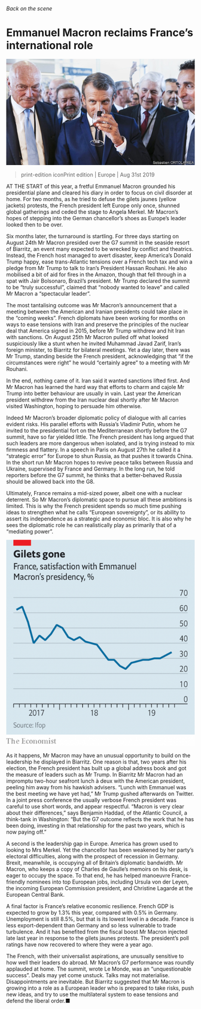 ###### Back on the scene

# Emmanuel Macron reclaims France’s international role 

![image](images/20190831_EUP001_0.jpg) 

> print-edition iconPrint edition | Europe | Aug 31st 2019 

AT THE START of this year, a fretful Emmanuel Macron grounded his presidential plane and cleared his diary in order to focus on civil disorder at home. For two months, as he tried to defuse the gilets jaunes (yellow jackets) protests, the French president left Europe only once, shunned global gatherings and ceded the stage to Angela Merkel. Mr Macron’s hopes of stepping into the German chancellor’s shoes as Europe’s leader looked then to be over. 

Six months later, the turnaround is startling. For three days starting on August 24th Mr Macron presided over the G7 summit in the seaside resort of Biarritz, an event many expected to be wrecked by conflict and theatrics. Instead, the French host managed to avert disaster, keep America’s Donald Trump happy, ease trans-Atlantic tensions over a French tech tax and win a pledge from Mr Trump to talk to Iran’s President Hassan Rouhani. He also mobilised a bit of aid for fires in the Amazon, though that fell through in a spat with Jair Bolsonaro, Brazil’s president. Mr Trump declared the summit to be “truly successful”, claimed that “nobody wanted to leave” and called Mr Macron a “spectacular leader”. 

The most tantalising outcome was Mr Macron’s announcement that a meeting between the American and Iranian presidents could take place in the “coming weeks”. French diplomats have been working for months on ways to ease tensions with Iran and preserve the principles of the nuclear deal that America signed in 2015, before Mr Trump withdrew and hit Iran with sanctions. On August 25th Mr Macron pulled off what looked suspiciously like a stunt when he invited Muhammad Javad Zarif, Iran’s foreign minister, to Biarritz for bilateral meetings. Yet a day later, there was Mr Trump, standing beside the French president, acknowledging that “if the circumstances were right” he would “certainly agree” to a meeting with Mr Rouhani. 

In the end, nothing came of it. Iran said it wanted sanctions lifted first. And Mr Macron has learned the hard way that efforts to charm and cajole Mr Trump into better behaviour are usually in vain. Last year the American president withdrew from the Iran nuclear deal shortly after Mr Macron visited Washington, hoping to persuade him otherwise. 

Indeed Mr Macron’s broader diplomatic policy of dialogue with all carries evident risks. His parallel efforts with Russia’s Vladimir Putin, whom he invited to the presidential fort on the Mediterranean shortly before the G7 summit, have so far yielded little. The French president has long argued that such leaders are more dangerous when isolated, and is trying instead to mix firmness and flattery. In a speech in Paris on August 27th he called it a “strategic error” for Europe to shun Russia, as that pushes it towards China. In the short run Mr Macron hopes to revive peace talks between Russia and Ukraine, supervised by France and Germany. In the long run, he told reporters before the G7 summit, he thinks that a better-behaved Russia should be allowed back into the G8. 

Ultimately, France remains a mid-sized power, albeit one with a nuclear deterrent. So Mr Macron’s diplomatic space to pursue all these ambitions is limited. This is why the French president spends so much time pushing ideas to strengthen what he calls “European sovereignty”, or its ability to assert its independence as a strategic and economic bloc. It is also why he sees the diplomatic role he can realistically play as primarily that of a “mediating power”. 

![image](images/20190831_EUC651.png) 

As it happens, Mr Macron may have an unusual opportunity to build on the leadership he displayed in Biarritz. One reason is that, two years after his election, the French president has built up a global address book and got the measure of leaders such as Mr Trump. In Biarritz Mr Macron had an impromptu two-hour seafront lunch à deux with the American president, peeling him away from his hawkish advisers. “Lunch with Emmanuel was the best meeting we have yet had,” Mr Trump gushed afterwards on Twitter. In a joint press conference the usually verbose French president was careful to use short words, and appear respectful. “Macron is very clear about their differences,” says Benjamin Haddad, of the Atlantic Council, a think-tank in Washington: “But the G7 outcome reflects the work that he has been doing, investing in that relationship for the past two years, which is now paying off.” 

A second is the leadership gap in Europe. America has grown used to looking to Mrs Merkel. Yet the chancellor has been weakened by her party’s electoral difficulties, along with the prospect of recession in Germany. Brexit, meanwhile, is occupying all of Britain’s diplomatic bandwidth. Mr Macron, who keeps a copy of Charles de Gaulle’s memoirs on his desk, is eager to occupy the space. To that end, he has helped manoeuvre France-friendly nominees into top European jobs, including Ursula von der Leyen, the incoming European Commission president, and Christine Lagarde at the European Central Bank. 

A final factor is France’s relative economic resilience. French GDP is expected to grow by 1.3% this year, compared with 0.5% in Germany. Unemployment is still 8.5%, but that is its lowest level in a decade. France is less export-dependent than Germany and so less vulnerable to trade turbulence. And it has benefited from the fiscal boost Mr Macron injected late last year in response to the gilets jaunes protests. The president’s poll ratings have now recovered to where they were a year ago. 

The French, with their universalist aspirations, are unusually sensitive to how well their leaders do abroad. Mr Macron’s G7 performance was roundly applauded at home. The summit, wrote Le Monde, was an “unquestionable success”. Deals may yet come unstuck. Talks may not materialise. Disappointments are inevitable. But Biarritz suggested that Mr Macron is growing into a role as a European leader who is prepared to take risks, push new ideas, and try to use the multilateral system to ease tensions and defend the liberal order.■ 

